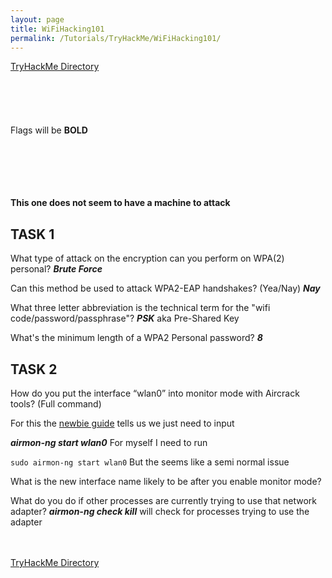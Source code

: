 ```yaml
---
layout: page
title: WiFiHacking101
permalink: /Tutorials/TryHackMe/WiFiHacking101/
---
```


[TryHackMe Directory](https://zacvr.github.io/Tutorials/TryHackMe/)
<br/><br/>
<br/><br/>
<br/><br/>
Flags will be **BOLD**
<br/><br/>
<br/><br/>
<br/><br/>


**This one does not seem to have a machine to attack**

TASK 1
----

What type of attack on the encryption can you perform on WPA(2) personal?
***Brute Force***

Can this method be used to attack WPA2-EAP handshakes? (Yea/Nay)
***Nay***

What three letter abbreviation is the technical term for the "wifi code/password/passphrase"?
***PSK*** aka Pre-Shared Key

What's the minimum length of a WPA2 Personal password?
***8***


TASK 2
----

How do you put the interface “wlan0” into monitor mode with Aircrack tools? (Full command)

For this the [newbie guide](https://www.aircrack-ng.org/doku.php?id=newbie_guide) tells us we just need to input

***airmon-ng start wlan0*** For myself I need to run

```sudo airmon-ng start wlan0``` But the seems like a semi normal issue 


What is the new interface name likely to be after you enable monitor mode?




What do you do if other processes are currently trying to use that network adapter? 
***airmon-ng check kill*** will check for processes trying to use the adapter

<br/><br/>
[TryHackMe Directory](https://zacvr.github.io/Tutorials/TryHackMe/)
